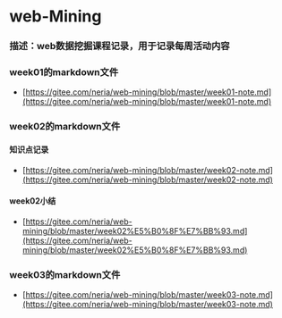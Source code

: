 # web-Mining
### 描述：web数据挖掘课程记录，用于记录每周活动内容
### week01的markdown文件
- [https://gitee.com/neria/web-mining/blob/master/week01-note.md](https://gitee.com/neria/web-mining/blob/master/week01-note.md)

### week02的markdown文件
#### 知识点记录
- [https://gitee.com/neria/web-mining/blob/master/week02-note.md](https://gitee.com/neria/web-mining/blob/master/week02-note.md)
#### week02小结
- [https://gitee.com/neria/web-mining/blob/master/week02%E5%B0%8F%E7%BB%93.md](https://gitee.com/neria/web-mining/blob/master/week02%E5%B0%8F%E7%BB%93.md)

### week03的markdown文件

- [https://gitee.com/neria/web-mining/blob/master/week03-note.md](https://gitee.com/neria/web-mining/blob/master/week03-note.md)
